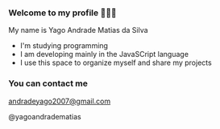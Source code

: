 ### Welcome to my profile 💙👨‍🎓

My name is Yago Andrade Matias da Silva

- I'm studying programming
- I am developing mainly in the JavaSCript language
- I use this space to organize myself and share my projects

### You can contact me

andradeyago2007@gmail.com

@yagoandradematias
